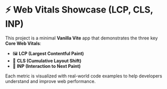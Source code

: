 # ⚡️ Web Vitals Showcase (LCP, CLS, INP)

This project is a minimal **Vanilla Vite** app that demonstrates the three key **Core Web Vitals**:

* 🖼️ **LCP (Largest Contentful Paint)**
* 🔀 **CLS (Cumulative Layout Shift)**
* 🎯 **INP (Interaction to Next Paint)**

Each metric is visualized with real-world code examples to help developers understand and improve web performance.
